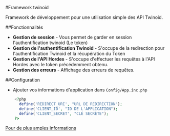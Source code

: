 #Framework twinoid

Framework de développement pour une utilisation simple des API Twinoid.

##Fonctionnalités
* **Gestion de session** - Vous permet de garder en session l'authentification twinoid (Le token)
* **Gestion de l'authentification Twinoid** - S'occupe de la redirection pour l'authentification Twinoid et la récupération du Token
* **Gestion de l'API Hordes** - S'occupe d'effectuer les requêtes à l'API Hordes avec le token précédemment obtenu.
* **Gestion des erreurs** - Affichage des erreurs de requêtes.

##Configuration
* Ajouter vos informations d'application dans `Config/App.inc.php`
```php
    <?php
      define('REDIRECT_URI', "URL DE REDIRECTION");
      define('CLIENT_ID', "ID DE L'APPLICATION");
      define('CLIENT_SECRET', "CLÉ SECRÈTE");
    ?>
```

[Pour de plus amples informations](http://twd.io/e/OAwW0w/0)
